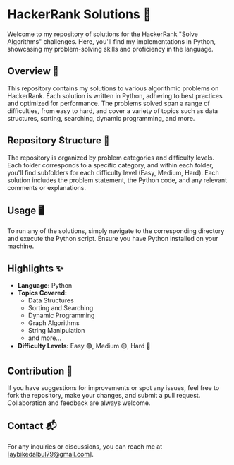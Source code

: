 # HackerRank Solutions 🚀

Welcome to my repository of solutions for the HackerRank "Solve Algorithms" challenges. Here, you'll find my implementations in Python, showcasing my problem-solving skills and proficiency in the language.

## Overview  📘

This repository contains my solutions to various algorithmic problems on HackerRank. Each solution is written in Python, adhering to best practices and optimized for performance. The problems solved span a range of difficulties, from easy to hard, and cover a variety of topics such as data structures, sorting, searching, dynamic programming, and more.

## Repository Structure 📂

The repository is organized by problem categories and difficulty levels. Each folder corresponds to a specific category, and within each folder, you'll find subfolders for each difficulty level (Easy, Medium, Hard). Each solution includes the problem statement, the Python code, and any relevant comments or explanations.


## Usage 🖥️

To run any of the solutions, simply navigate to the corresponding directory and execute the Python script. Ensure you have Python installed on your machine.


## Highlights ✨

- **Language:** Python
- **Topics Covered:**
  - Data Structures
  - Sorting and Searching
  - Dynamic Programming
  - Graph Algorithms
  - String Manipulation
  - and more...
- **Difficulty Levels:** Easy 🟢, Medium 🟡, Hard 🔴

## Contribution 🤝

If you have suggestions for improvements or spot any issues, feel free to fork the repository, make your changes, and submit a pull request. Collaboration and feedback are always welcome.

## Contact 📬

For any inquiries or discussions, you can reach me at [aybikedalbul79@gmail.com].


